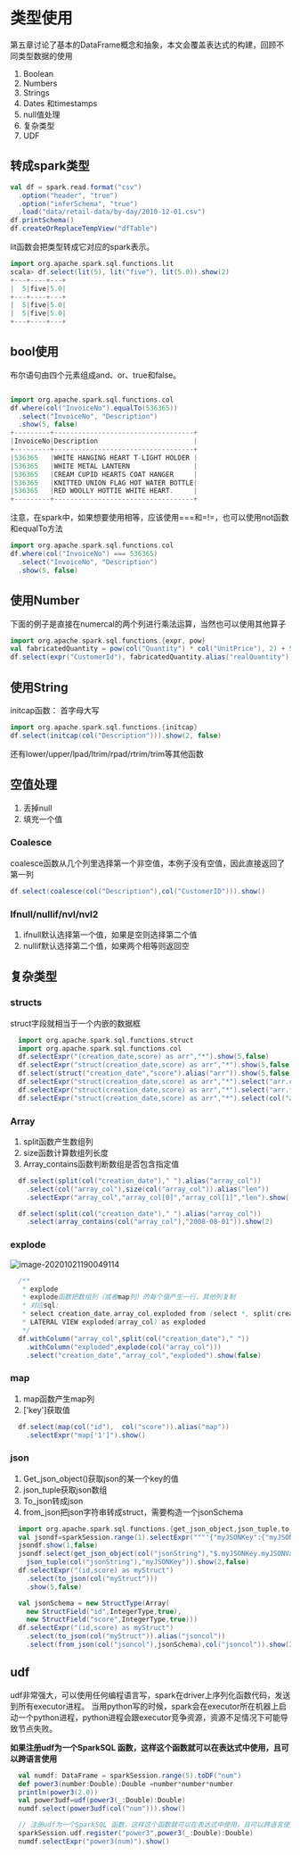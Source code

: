



# 类型使用

第五章讨论了基本的DataFrame概念和抽象，本文会覆盖表达式的构建，回顾不同类型数据的使用

1. Boolean
2. Numbers
3. Strings
4. Dates 和timestamps
5. null值处理
6. 复杂类型
7. UDF

## 转成spark类型

```scala
val df = spark.read.format("csv")
  .option("header", "true")
  .option("inferSchema", "true")
  .load("data/retail-data/by-day/2010-12-01.csv")
df.printSchema()
df.createOrReplaceTempView("dfTable")
```



lit函数会把类型转成它对应的spark表示。

```scala
import org.apache.spark.sql.functions.lit
scala> df.select(lit(5), lit("five"), lit(5.0)).show(2)
+---+----+---+
|  5|five|5.0|
+---+----+---+
|  5|five|5.0|
|  5|five|5.0|
+---+----+---+
```

## bool使用

布尔语句由四个元素组成and、or、true和false。

```scala

import org.apache.spark.sql.functions.col
df.where(col("InvoiceNo").equalTo(536365))
  .select("InvoiceNo", "Description")
  .show(5, false)
+---------+-----------------------------------+
|InvoiceNo|Description                        |
+---------+-----------------------------------+
|536365   |WHITE HANGING HEART T-LIGHT HOLDER |
|536365   |WHITE METAL LANTERN                |
|536365   |CREAM CUPID HEARTS COAT HANGER     |
|536365   |KNITTED UNION FLAG HOT WATER BOTTLE|
|536365   |RED WOOLLY HOTTIE WHITE HEART.     |
+---------+-----------------------------------+
```

注意，在spark中，如果想要使用相等，应该使用===和=!=，也可以使用not函数和equalTo方法

```scala
import org.apache.spark.sql.functions.col
df.where(col("InvoiceNo") === 536365)
  .select("InvoiceNo", "Description")
  .show(5, false)
```

## 使用Number

下面的例子是直接在numercal的两个列进行乘法运算，当然也可以使用其他算子

```scala
import org.apache.spark.sql.functions.{expr, pow}
val fabricatedQuantity = pow(col("Quantity") * col("UnitPrice"), 2) + 5
df.select(expr("CustomerId"), fabricatedQuantity.alias("realQuantity")).show(2)
```

## 使用String

initcap函数： 首字母大写

```scala
import org.apache.spark.sql.functions.{initcap}
df.select(initcap(col("Description"))).show(2, false)
```

还有lower/upper/lpad/ltrim/rpad/rtrim/trim等其他函数

## 空值处理

1. 丢掉null
2. 填充一个值

### Coalesce

coalesce函数从几个列里选择第一个非空值，本例子没有空值，因此直接返回了第一列

```scala
df.select(coalesce(col("Description"),col("CustomerID"))).show()
```

### Ifnull/nullif/nvl/nvl2

1. ifnull默认选择第一个值，如果是空则选择第二个值
2. nullif默认选择第二个值，如果两个相等则返回空

## 复杂类型

### structs

struct字段就相当于一个内嵌的数据框

```scala
  import org.apache.spark.sql.functions.struct
  import org.apache.spark.sql.functions.col
  df.selectExpr("(creation_date,score) as arr","*").show(5,false)
  df.selectExpr("struct(creation_date,score) as arr","*").show(5,false)
  df.select(struct("creation_date","score").alias("arr")).show(5,false)
  df.selectExpr("struct(creation_date,score) as arr","*").select("arr.creation_date").show(5,false)
  df.selectExpr("struct(creation_date,score) as arr","*").select("arr.*").show(5,false)
  df.selectExpr("struct(creation_date,score) as arr","*").select(col("arr").getField("creation_date")).show(5,false)
```

### Array

1. split函数产生数组列
2. size函数计算数组列长度
3. Array_contains函数判断数组是否包含指定值

```scala
  df.select(split(col("creation_date")," ").alias("array_col"))
    .select(col("array_col"),size(col("array_col")).alias("len"))
    .selectExpr("array_col","array_col[0]","array_col[1]","len").show((2))

  df.select(split(col("creation_date")," ").alias("array_col"))
    .select(array_contains(col("array_col"),"2008-08-01")).show(2)

```

### explode

![image-20201021190049114](https://piggo-picture.oss-cn-hangzhou.aliyuncs.com/image/image-20201021190049114.png)

```scala
  /**
   * explode
   * explode函数把数组列（或者map列）的每个值产生一行，其他列复制
   * 对应sql:
   * select creation_date,array_col,exploded from (select *, split(creation_date," ")as array_col from df)
   * LATERAL VIEW exploded(array_col) as exploded
   */
  df.withColumn("array_col",split(col("creation_date")," "))
    .withColumn("exploded",explode(col("array_col")))
    .select("creation_date","array_col","exploded").show(false)
```

### map

1. map函数产生map列
2. ['key']获取值

```scala
  df.select(map(col("id"),  col("score")).alias("map"))
    .selectExpr("map['1']").show()
```

### json

1. Get_json_object()获取json的某一个key的值
2. json_tuple获取json数组
3. To_json转成json
4. from_json把json字符串转成struct，需要构造一个jsonSchema

```scala
  import org.apache.spark.sql.functions.{get_json_object,json_tuple,to_json,from_json}
  val jsondf=sparkSession.range(1).selectExpr("""'{"myJSONKey":{"myJSONValue":[1,2,3]}}' as jsonString""")
  jsondf.show(1,false)
  jsondf.select(get_json_object(col("jsonString"),"$.myJSONKey.myJSONValue[1]") as "value",
    json_tuple(col("jsonString"),"myJSONKey")).show(2,false)
  df.selectExpr("(id,score) as myStruct")
    .select(to_json(col("myStruct")))
    .show(5,false)

  val jsonSchema = new StructType(Array(
    new StructField("id",IntegerType,true),
    new StructField("score",IntegerType,true)))
  df.selectExpr("(id,score) as myStruct")
    .select(to_json(col("myStruct")).alias("jsoncol"))
    .select(from_json(col("jsoncol"),jsonSchema),col("jsoncol")).show(2)
```

## udf

udf非常强大，可以使用任何编程语言写，spark在driver上序列化函数代码，发送到所有executor进程。 当用python写的时候，spark会在executor所在机器上启动一个python进程，python进程会跟executor竞争资源，资源不足情况下可能导致节点失败。

**如果注册udf为一个SparkSQL 函数，这样这个函数就可以在表达式中使用，且可以跨语言使用**

```scala
  val numdf: DataFrame = sparkSession.range(5).toDF("num")
  def power3(number:Double):Double =number*number*number
  println(power3(2.0))
  val power3udf=udf(power3(_:Double):Double)
  numdf.select(power3udf(col("num"))).show()

  // 注册udf为一个SparkSQL 函数，这样这个函数就可以在表达式中使用，且可以跨语言使用
  sparkSession.udf.register("power3",power3(_:Double):Double)
  numdf.selectExpr("power3(num)").show()
```




